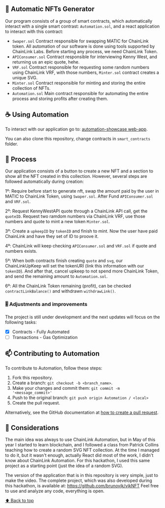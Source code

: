 ## 🚀 Automatic NFTs Generator

Our program consists of a group of smart contracts, which automatically interact with a single smart contrast: `Automation.sol`, and a react application to interact with this contract:

- `Swaper.sol` Contract responsible for swapping MATIC for ChainLink token. All automation of our software is done using tools supported by ChainLink Labs. Before starting any process, we need ChainLink Token.
- `APIConsumer.sol` Contract responsible for interviewing Kenny West, and returning us an epic quote, hehe.
- `VRF.sol` Contract responsible for requesting some random numbers using ChainLink VRF, with those numbers, `Minter.sol` contract creates a unique SVG.
- `Minter.sol` Contract responsible for minting and storing the entire collection of NFTs.
-  `Automation.sol` Main contract responsible for automating the entire process and storing profits after creating them.

## ☕ Using Automation

To interact with our application go to:
[automation-showcase web-app](https://automation-showcase.web.app).

You can also clone this repository, change contracts in `smart_contracts` folder.

## 📇 Process

Our application consists of a button to create a new NFT and a section to show all the NFT created in this collection.
However, several steps are followed automatically during creation:

1º: Require before start to generate nft, swap the amount paid by the user in MATIC to ChainLink Token, using `Swaper.sol`. After Fund `APIConsumer.sol` and `VRF.sol`.

2º: Request KennyWestAPI quote through a ChainLink API call, get the `quoteID`. Request two ramdom numbers via ChainLink VRF, use those numbers and quote to mint a new token `Minter.sol`.

3º: Create a `upkeepID` by `tokenID` and finish to mint. Now the user have paid ChainLink and have they set of ID to proove it.

4º: ChainLink will keep checking `APIConsumer.sol` and `VRF.sol` if quote and numbers exists.

5º: When both contracts finish creating `quote` and `svg`, our ChainLinkUpKeep will set the tokenURI (link this information with our `tokenID`). And after that, cancel upkeep to not spend more ChainLink Token, and send the remaining amount to `Automation.sol`.

6º: All the ChainLink Token remaining (profit), can be checked `contractLinkBalance()` and withdrawn `withdrawLink()`.

### 🎚️ Adjustments and improvements

The project is still under development and the next updates will focus on the following tasks:

- [x] Contracts - Fully Automated
- [ ] Transactions - Gas Optimization

## 📫 Contributing to Automation

To contribute to Automation, follow these steps:

1. Fork this repository.
2. Create a branch: `git checkout -b <branch_name>`.
3. Make your changes and commit them: `git commit -m '<message_commit>'`
4. Push to the original branch: `git push origin Automation / <local>`
5. Create the pull request.

Alternatively, see the GitHub documentation at [how to create a pull request](https://help.github.com/en/github/collaborating-with-issues-and-pull-requests/creating-a-pull-request).

## 📝 Considerations

The main idea was always to use ChainLink Automation, but in May of this year I started to learn blockchain, and I followed a class from Patrick Collins teaching how to create a random SVG NFT collection. At the time I managed to do it, but it wasn't enough, actually React did most of the work, I didn't know about ChainLink Automation.
For this hackathon, I used this same project as a starting point (just the idea of a random SVG).

The version of the application that is in this repository is very simple, just to make the video.
The complete project, which was also developed during this hackathon, is available at: https://github.com/brunovjk/vjkNFT
Feel free to use and analyze any code, everything is open.

[⬆ Back to top](#Automation)<br>
